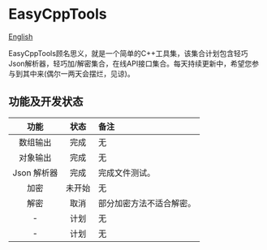 # EasyCppTools

[English](README.md)

EasyCppTools顾名思义，就是一个简单的C++工具集，该集合计划包含轻巧Json解析器，轻巧加/解密集合，在线API接口集合。每天持续更新中，希望您参与到其中来(偶尔一两天会摆烂，见谅)。

## 功能及开发状态

| 功能 | 状态 | 备注 |
| :---: | :---: | :--- |
| 数组输出 | 完成 | 无 |
| 对象输出 | 完成 | 无 |
| Json 解析器 | 完成 | 完成文件测试。 |
| 加密 | 未开始 | 无 |
| 解密 | 取消 | 部分加密方法不适合解密。 |
| - | 计划 | 无 |
| - | 计划 | 无 |
